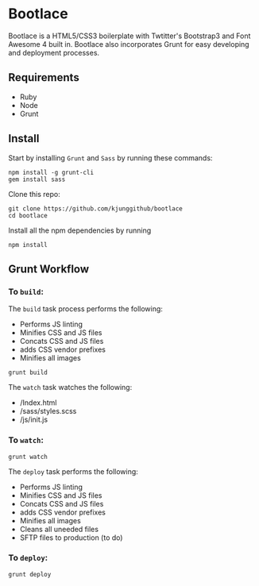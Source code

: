 # Bootlace
Bootlace is a HTML5/CSS3 boilerplate with Twtitter's Bootstrap3 and Font Awesome 4 built in. Bootlace also incorporates Grunt for easy developing and deployment processes.

## Requirements
* Ruby
* Node
* Grunt

## Install
 Start by installing `Grunt` and `Sass` by running these commands:

```shell
npm install -g grunt-cli
gem install sass
```

Clone this repo:

```shell
git clone https://github.com/kjunggithub/bootlace
cd bootlace
```
Install all the npm dependencies by running

```shell
npm install
```
## Grunt Workflow
### To `build`:

The `build` task process performs the following:
* Performs JS linting
* Minifies CSS and JS files
* Concats CSS and JS files
* adds CSS vendor prefixes
* Minifies all images

```shell
grunt build
```

The `watch` task watches the following:
* /Index.html
* /sass/styles.scss
* /js/init.js

### To `watch`:

```shell
grunt watch
```
The `deploy` task performs the following:
* Performs JS linting
* Minifies CSS and JS files
* Concats CSS and JS files
* adds CSS vendor prefixes
* Minifies all images
* Cleans all uneeded files
* SFTP files to production (to do)

### To `deploy`:

```shell
grunt deploy
```
